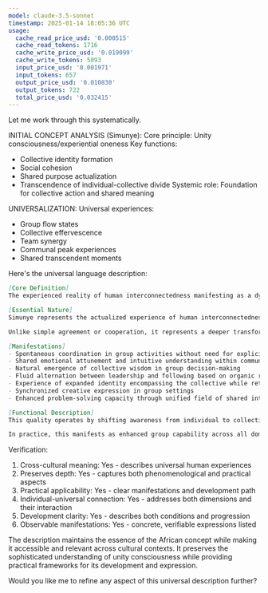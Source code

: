 ```yaml
---
model: claude-3.5-sonnet
timestamp: 2025-01-14 18:05:36 UTC
usage:
  cache_read_price_usd: '0.000515'
  cache_read_tokens: 1716
  cache_write_price_usd: '0.019099'
  cache_write_tokens: 5093
  input_price_usd: '0.001971'
  input_tokens: 657
  output_price_usd: '0.010830'
  output_tokens: 722
  total_price_usd: '0.032415'
---
```


Let me work through this systematically.

INITIAL CONCEPT ANALYSIS (Simunye):
Core principle: Unity consciousness/experiential oneness
Key functions: 
- Collective identity formation
- Social cohesion
- Shared purpose actualization
- Transcendence of individual-collective divide
Systemic role: Foundation for collective action and shared meaning

UNIVERSALIZATION:
Universal experiences:
- Group flow states
- Collective effervescence
- Team synergy
- Communal peak experiences
- Shared transcendent moments

Here's the universal language description:

```markdown
[Core Definition]
The experienced reality of human interconnectedness manifesting as a dynamic state of conscious unity, where individual and collective awareness merge into a coherent whole, enabling synchronized action, shared understanding, and collective wisdom to emerge naturally through relationship.

[Essential Nature]
Simunye represents the actualized experience of human interconnectedness, transcending the apparent separation between self and other, individual and collective. It manifests as a tangible field of shared consciousness where thoughts, feelings, and actions naturally align without sacrificing individual uniqueness. This quality emerges when people move beyond conceptual understanding of unity into its direct realization through shared experience, purpose, and meaning.

Unlike simple agreement or cooperation, it represents a deeper transformation of consciousness where the reality of human interdependence becomes immediately apparent rather than theoretically understood. This creates a foundation for authentic collective action and shared wisdom to emerge organically.

[Manifestations]
- Spontaneous coordination in group activities without need for explicit communication
- Shared emotional attunement and intuitive understanding within communities
- Natural emergence of collective wisdom in group decision-making
- Fluid alternation between leadership and following based on organic recognition of capability
- Experience of expanded identity encompassing the collective while retaining individual uniqueness
- Synchronized creative expression in group settings
- Enhanced problem-solving capacity through unified field of shared intelligence

[Functional Description]
This quality operates by shifting awareness from individual to collective consciousness through shared experiences that demonstrate our fundamental interconnectedness. It develops through practices that create conditions for direct experience of unity, gradually building neural and social pathways that make this state more accessible. Regular activation of this quality strengthens the capacity for collective consciousness while maintaining healthy individual boundaries.

In practice, this manifests as enhanced group capability across all domains of activity - from creative collaboration to problem-solving to community organizing. Groups operating with this quality achieve outcomes that transcend the sum of individual contributions, accessing emergent properties of collective consciousness while maintaining the unique value of each participant. This creates sustainable forms of unity that enhance rather than suppress individual expression.
```

Verification:
1. Cross-cultural meaning: Yes - describes universal human experiences
2. Preserves depth: Yes - captures both phenomenological and practical aspects
3. Practical applicability: Yes - clear manifestations and development path
4. Individual-universal connection: Yes - addresses both dimensions and their interaction
5. Development clarity: Yes - describes both conditions and progression
6. Observable manifestations: Yes - concrete, verifiable expressions listed

The description maintains the essence of the African concept while making it accessible and relevant across cultural contexts. It preserves the sophisticated understanding of unity consciousness while providing practical frameworks for its development and expression.

Would you like me to refine any aspect of this universal description further?